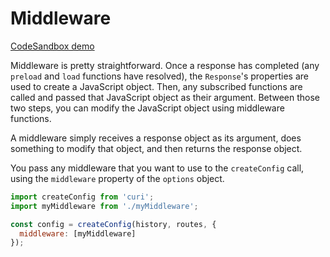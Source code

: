 # Middleware

[CodeSandbox demo](https://codesandbox.io/embed/Mjpv0E9qQ)

Middleware is pretty straightforward. Once a response has completed (any `preload` and `load` functions have resolved), the `Response`'s properties are used to create a JavaScript object. Then, any subscribed functions are called and passed that JavaScript object as their argument. Between those two steps, you can modify the JavaScript object using middleware functions.

A middleware simply receives a response object as its argument, does something to modify that object, and then returns the response object.

You pass any middleware that you want to use to the `createConfig` call, using the `middleware` property of the `options` object.

```js
import createConfig from 'curi';
import myMiddleware from './myMiddleware';

const config = createConfig(history, routes, {
  middleware: [myMiddleware]
});
```

